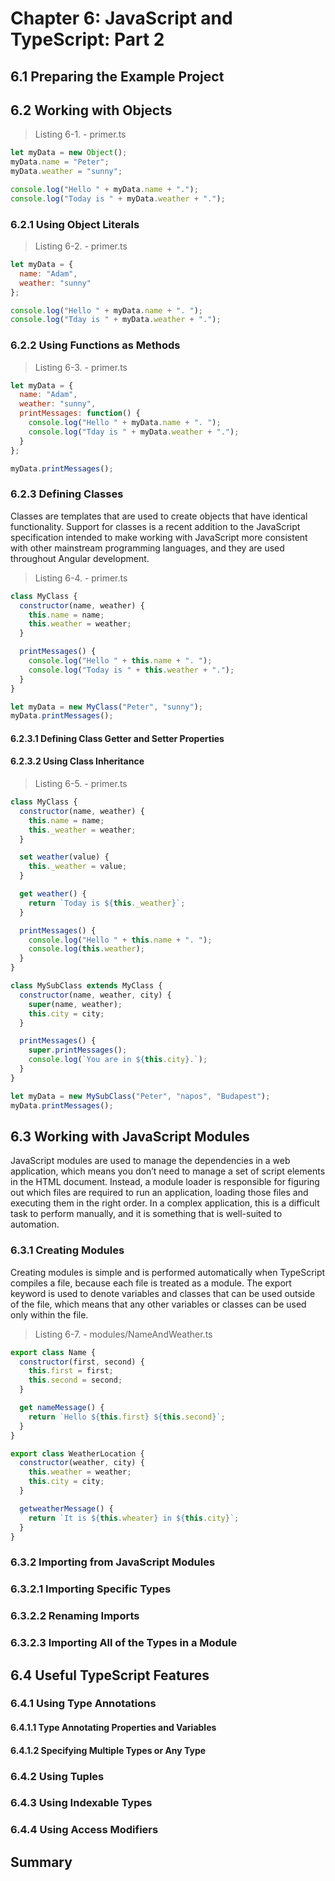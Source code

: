 # Chapter 6: JavaScript and TypeScript: Part 2

## 6.1 Preparing the Example Project
## 6.2 Working with Objects

> Listing 6-1. - primer.ts
```javascript
let myData = new Object();
myData.name = "Peter";
myData.weather = "sunny";

console.log("Hello " + myData.name + ".");
console.log("Today is " + myData.weather + ".");
```

### 6.2.1 Using Object Literals

> Listing 6-2. - primer.ts
```javascript
let myData = {
  name: "Adam",
  weather: "sunny"
};

console.log("Hello " + myData.name + ". ");
console.log("Tday is " + myData.weather + ".");

```

### 6.2.2 Using Functions as Methods

> Listing 6-3. - primer.ts
```javascript
let myData = {
  name: "Adam",
  weather: "sunny",
  printMessages: function() {
    console.log("Hello " + myData.name + ". ");
    console.log("Tday is " + myData.weather + ".");
  }
};

myData.printMessages();

```

### 6.2.3 Defining Classes

Classes are templates that are used to create objects that have identical functionality. Support for classes is a recent addition to the JavaScript specification intended to make working with JavaScript more consistent with other mainstream programming languages, and they are used throughout Angular development. 

> Listing 6-4. - primer.ts
```javascript
class MyClass {
  constructor(name, weather) {
    this.name = name;
    this.weather = weather;
  }

  printMessages() {
    console.log("Hello " + this.name + ". ");
    console.log("Today is " + this.weather + ".");
  }
}

let myData = new MyClass("Peter", "sunny");
myData.printMessages();
```

#### 6.2.3.1 Defining Class Getter and Setter Properties
#### 6.2.3.2 Using Class Inheritance

> Listing 6-5. - primer.ts
```javascript
class MyClass {
  constructor(name, weather) {
    this.name = name;
    this._weather = weather;
  }

  set weather(value) {
    this._weather = value;
  }

  get weather() {
    return `Today is ${this._weather}`;
  }

  printMessages() {
    console.log("Hello " + this.name + ". ");
    console.log(this.weather);
  }
}

class MySubClass extends MyClass {
  constructor(name, weather, city) {
    super(name, weather);
    this.city = city;
  }

  printMessages() {
    super.printMessages();
    console.log(`You are in ${this.city}.`);
  }
}

let myData = new MySubClass("Peter", "napos", "Budapest");
myData.printMessages();

```

## 6.3 Working with JavaScript Modules

JavaScript modules are used to manage the dependencies in a web application, which means you don’t need to manage a set of script elements in the HTML document. Instead, a module loader is responsible for figuring out which files are required to run an application, loading those files and executing them in the right order. In a complex application, this is a difficult task to perform manually, and it is something that is well-suited to automation.

### 6.3.1 Creating Modules

Creating modules is simple and is performed automatically when  TypeScript compiles a file, because each file is treated as a module. The export keyword is used to denote variables and classes that can be used outside of the file, which means that any other variables or classes can be used only within the file.

> Listing 6-7. - modules/NameAndWeather.ts
```javascript
export class Name {
  constructor(first, second) {
    this.first = first;
    this.second = second;
  }

  get nameMessage() {
    return `Hello ${this.first} ${this.second}`;
  }
}

export class WeatherLocation {
  constructor(weather, city) {
    this.weather = weather;
    this.city = city;
  }

  getweatherMessage() {
    return `It is ${this.wheater} in ${this.city}`;
  }
}
```


### 6.3.2 Importing from JavaScript Modules
### 6.3.2.1 Importing Specific Types 
### 6.3.2.2 Renaming Imports
### 6.3.2.3 Importing All of the Types in a Module



## 6.4 Useful TypeScript Features
### 6.4.1 Using Type Annotations
#### 6.4.1.1 Type Annotating Properties and Variables
#### 6.4.1.2 Specifying Multiple Types or Any Type
### 6.4.2 Using Tuples
### 6.4.3 Using Indexable Types
### 6.4.4 Using Access Modifiers
## Summary